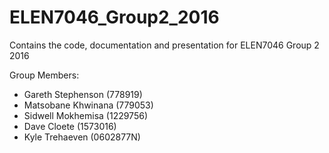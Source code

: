# ELEN7046_Group2_2016
Contains the code, documentation and presentation for ELEN7046 Group 2 2016



Group Members:

* Gareth Stephenson (778919)
* Matsobane Khwinana	(779053)
* Sidwell Mokhemisa	(1229756)
* Dave Cloete	(1573016)
* Kyle Trehaeven	(0602877N)
